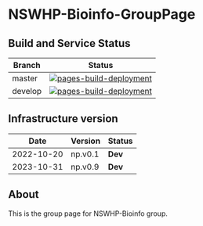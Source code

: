 # NSWHP-Bioinfo-GroupPage

## Build and Service Status
| Branch | Status |
| --- | :---: |
| master | [![pages-build-deployment](https://github.com/NSWHP-Genomics/NSWHP-Bioinfo-GroupPage/actions/workflows/pages/pages-build-deployment/badge.svg?branch=main)](https://github.com/NSWHP-Genomics/NSWHP-Bioinfo-GroupPage/actions/workflows/pages/pages-build-deployment)|
| develop | [![pages-build-deployment](https://github.com/NSWHP-Genomics/NSWHP-Bioinfo-GroupPage/actions/workflows/pages/pages-build-deployment/badge.svg?branch=develop)](https://github.com/NSWHP-Genomics/NSWHP-Bioinfo-GroupPage/actions/workflows/pages/pages-build-deployment) |

## Infrastructure version
| Date | Version | Status |
| --- | --- | --- |
| 2022-10-20 | np.v0.1 | __Dev__ |
| 2023-10-31 | np.v0.9 | __Dev__ |

## About
This is the group page for NSWHP-Bioinfo group.